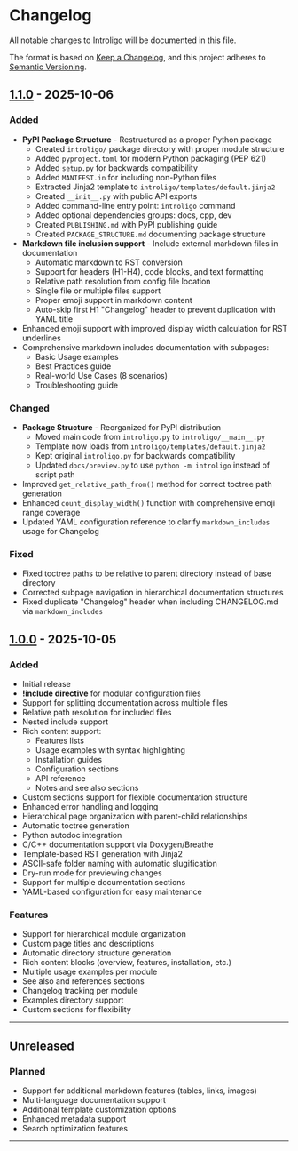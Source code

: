 # Changelog

All notable changes to Introligo will be documented in this file.

The format is based on [Keep a Changelog](https://keepachangelog.com/en/1.0.0/),
and this project adheres to [Semantic Versioning](https://semver.org/spec/v2.0.0.html).

## [1.1.0] - 2025-10-06

### Added
- **PyPI Package Structure** - Restructured as a proper Python package
  - Created `introligo/` package directory with proper module structure
  - Added `pyproject.toml` for modern Python packaging (PEP 621)
  - Added `setup.py` for backwards compatibility
  - Added `MANIFEST.in` for including non-Python files
  - Extracted Jinja2 template to `introligo/templates/default.jinja2`
  - Created `__init__.py` with public API exports
  - Added command-line entry point: `introligo` command
  - Added optional dependencies groups: docs, cpp, dev
  - Created `PUBLISHING.md` with PyPI publishing guide
  - Created `PACKAGE_STRUCTURE.md` documenting package structure
- **Markdown file inclusion support** - Include external markdown files in documentation
  - Automatic markdown to RST conversion
  - Support for headers (H1-H4), code blocks, and text formatting
  - Relative path resolution from config file location
  - Single file or multiple files support
  - Proper emoji support in markdown content
  - Auto-skip first H1 "Changelog" header to prevent duplication with YAML title
- Enhanced emoji support with improved display width calculation for RST underlines
- Comprehensive markdown includes documentation with subpages:
  - Basic Usage examples
  - Best Practices guide
  - Real-world Use Cases (8 scenarios)
  - Troubleshooting guide

### Changed
- **Package Structure** - Reorganized for PyPI distribution
  - Moved main code from `introligo.py` to `introligo/__main__.py`
  - Template now loads from `introligo/templates/default.jinja2`
  - Kept original `introligo.py` for backwards compatibility
  - Updated `docs/preview.py` to use `python -m introligo` instead of script path
- Improved `get_relative_path_from()` method for correct toctree path generation
- Enhanced `count_display_width()` function with comprehensive emoji range coverage
- Updated YAML configuration reference to clarify `markdown_includes` usage for Changelog

### Fixed
- Fixed toctree paths to be relative to parent directory instead of base directory
- Corrected subpage navigation in hierarchical documentation structures
- Fixed duplicate "Changelog" header when including CHANGELOG.md via `markdown_includes`

## [1.0.0] - 2025-10-05

### Added
- Initial release
- **!include directive** for modular configuration files
- Support for splitting documentation across multiple files
- Relative path resolution for included files
- Nested include support
- Rich content support:
  - Features lists
  - Usage examples with syntax highlighting
  - Installation guides
  - Configuration sections
  - API reference
  - Notes and see also sections
- Custom sections support for flexible documentation structure
- Enhanced error handling and logging
- Hierarchical page organization with parent-child relationships
- Automatic toctree generation
- Python autodoc integration
- C/C++ documentation support via Doxygen/Breathe
- Template-based RST generation with Jinja2
- ASCII-safe folder naming with automatic slugification
- Dry-run mode for previewing changes
- Support for multiple documentation sections
- YAML-based configuration for easy maintenance

### Features
- Support for hierarchical module organization
- Custom page titles and descriptions
- Automatic directory structure generation
- Rich content blocks (overview, features, installation, etc.)
- Multiple usage examples per module
- See also and references sections
- Changelog tracking per module
- Examples directory support
- Custom sections for flexibility

---

## Unreleased

### Planned
- Support for additional markdown features (tables, links, images)
- Multi-language documentation support
- Additional template customization options
- Enhanced metadata support
- Search optimization features

---

[1.1.0]: https://github.com/JakubBrzezo/introligo/compare/1.0.0...v1.1.0
[1.0.0]: https://github.com/JakubBrzezo/introligo/releases/tag/v1.0.0
